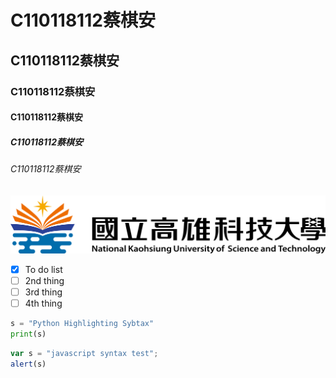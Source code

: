 # C110118112蔡棋安
## C110118112蔡棋安
### C110118112蔡棋安
#### C110118112蔡棋安
##### C110118112蔡棋安
###### C110118112蔡棋安

![NKUST](182513897.png "高科大")

- [x] To do list
- [ ] 2nd thing
- [ ] 3rd thing
- [ ] 4th thing

```python
s = "Python Highlighting Sybtax"
print(s)
```

```js
var s = "javascript syntax test";
alert(s)
```
